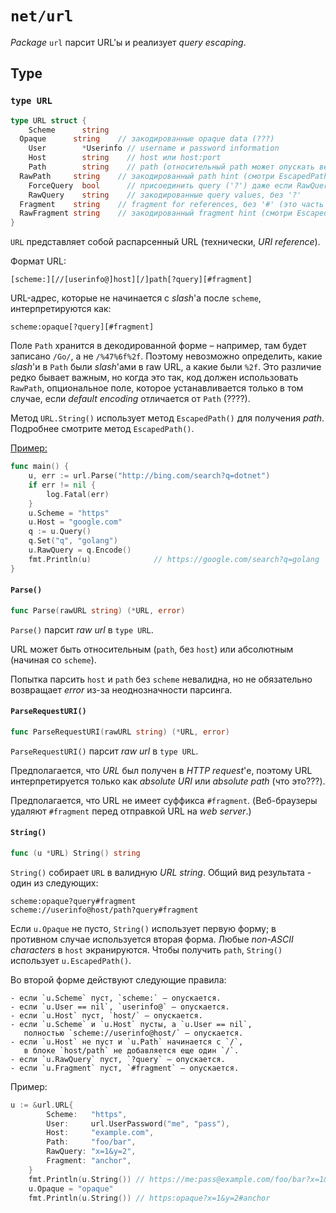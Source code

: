 # `net/url`

*Package* `url` парсит URL'ы и реализует *query escaping*.



## Type

### `type URL`

```go
type URL struct {
	Scheme      string
  Opaque      string    // закодированные opaque data (???)
	User        *Userinfo // username и password information
	Host        string    // host или host:port
	Path        string    // path (относительный path может опускать ведущий slash)
  RawPath     string    // закодированный path hint (смотри EscapedPath() method)
	ForceQuery  bool      // присоединить query ('?') даже если RawQuery пуст
	RawQuery    string    // закодированные query values, без '?' 
  Fragment    string    // fragment for references, без '#' (это часть типа `#anchor`)
  RawFragment string    // закодированный fragment hint (смотри EscapedFragment() method)
}
```

`URL` представляет собой распарсенный URL (технически, *URI reference*).

Формат URL:

```
[scheme:][//[userinfo@]host][/]path[?query][#fragment]
```

URL-адрес, которые не начинается с *slash*'а после `scheme`, интерпретируются как:

```
scheme:opaque[?query][#fragment]
```

Поле `Path` хранится в декодированной форме – например, там будет записано `/Go/`, а не `/%47%6f%2f`. Поэтому невозможно определить, какие *slash*'и в `Path` были *slash*'ами в raw URL, а какие были `%2f`. Это различие редко бывает важным, но когда это так, код должен использовать `RawPath`, опциональное поле, которое устанавливается только в том случае, если *default encoding* отличается от `Path` (????).

Метод `URL.String()` использует метод `EscapedPath()` для получения *path*. Подробнее смотрите метод `EscapedPath()`.

<u>Пример:</u>

```go
func main() {
	u, err := url.Parse("http://bing.com/search?q=dotnet")
	if err != nil {
		log.Fatal(err)
	}
	u.Scheme = "https"
	u.Host = "google.com"
	q := u.Query()
	q.Set("q", "golang")
	u.RawQuery = q.Encode()
	fmt.Println(u)				// https://google.com/search?q=golang
}
```



#### `Parse()`

```go
func Parse(rawURL string) (*URL, error)
```

`Parse()` парсит *raw url* в `type URL`.

URL может быть относительным (`path`, без `host`) или абсолютным (начиная со `scheme`). 

Попытка парсить `host` и `path` без `scheme` невалидна, но не обязательно возвращает *error* из-за неоднозначности парсинга.



#### `ParseRequestURI()`

```go
func ParseRequestURI(rawURL string) (*URL, error)
```

`ParseRequestURI()` парсит *raw url* в `type URL`.

Предполагается, что *URL* был получен в *HTTP request*'е, поэтому URL интерпретируется только как *absolute URI* или *absolute path* (что это???).

Предполагается, что URL не имеет суффикса `#fragment`. (Веб-браузеры удаляют `#fragment` перед отправкой URL на *web server*.)





#### `String()`

```go
func (u *URL) String() string
```

`String()` собирает `URL` в валидную *URL string*. Общий вид результата - один из следующих:

```
scheme:opaque?query#fragment
scheme://userinfo@host/path?query#fragment
```

Если `u.Opaque` не пусто, `String()` использует первую форму; в противном случае используется вторая форма. Любые *non-ASCII characters* в `host` экранируются. Чтобы получить `path`, `String()` использует `u.EscapedPath()`.

Во второй форме действуют следующие правила:

```
- если `u.Scheme` пуст, `scheme:` – опускается.
- если `u.User == nil`, `userinfo@` – опускается.
- если `u.Host` пуст, `host/` – опускается.
- если `u.Scheme` и `u.Host` пусты, а `u.User == nil`,
   полностью `scheme://userinfo@host/` – опускается.
- если `u.Host` не пуст и `u.Path` начинается с `/`,
   в блоке `host/path` не добавляется еще один `/`.
- если `u.RawQuery` пуст, `?query` – опускается.
- если `u.Fragment` пуст, `#fragment` – опускается.
```

Пример:

```go
u := &url.URL{
		Scheme:   "https",
		User:     url.UserPassword("me", "pass"),
		Host:     "example.com",
		Path:     "foo/bar",
		RawQuery: "x=1&y=2",
		Fragment: "anchor",
	}
	fmt.Println(u.String()) // https://me:pass@example.com/foo/bar?x=1&y=2#anchor
	u.Opaque = "opaque"
	fmt.Println(u.String()) // https:opaque?x=1&y=2#anchor
```

